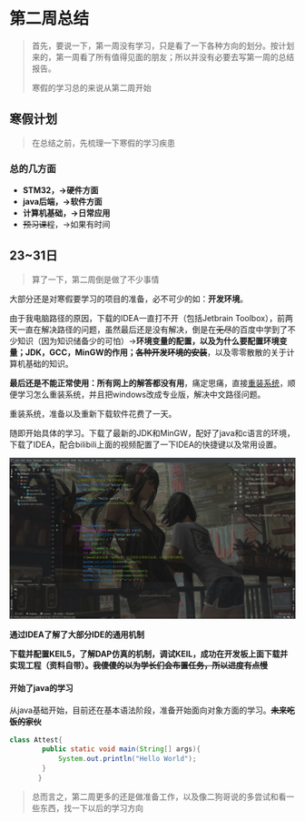 # 第二周总结

> 首先，要说一下，第一周没有学习，只是看了一下各种方向的划分。按计划来的，第一周看了所有值得见面的朋友；所以并没有必要去写第一周的总结报告。
>
> 寒假的学习总的来说从第二周开始

## 寒假计划

> 在总结之前，先梳理一下寒假的学习疾患

### 总的几方面

* **STM32，->硬件方面**
* **java后端，->软件方面**
* **计算机基础，->日常应用**
* ~~预习课程~~，->如果有时间



## 23~31日

> 算了一下，第二周倒是做了不少事情

大部分还是对寒假要学习的项目的准备，必不可少的如：**开发环境**。

由于我电脑路径的原因，下载的IDEA一直打不开（包括Jetbrain Toolbox），前两天一直在解决路径的问题，虽然最后还是没有解决，倒是在~~无尽~~的百度中学到了不少知识（因为知识储备少的可怕）->**环境变量的配置，以及为什么要配置环境变量；JDK，GCC，MinGW的作用；~~各种开发环境的安装~~**，以及零零散散的关于计算机基础的知识。

**最后还是不能正常使用：所有网上的解答都没有用**，痛定思痛，直接<u>重装系统</u>，顺便学习怎么重装系统，并且把windows改成专业版，解决中文路径问题。

重装系统，准备以及重新下载软件花费了一天。

随即开始具体的学习。下载了最新的JDK和MinGW，配好了java和c语言的环境，下载了IDEA，配合bilibili上面的视频配置了一下IDEA的快捷键以及常用设置。

![Alt text](./image-20210203201736963.png)

**通过IDEA了解了大部分IDE的通用机制**

**下载并配置KEIL5，了解DAP仿真的机制，调试KEIL，成功在开发板上面下载并实现工程（资料自带）。~~我傻傻的以为学长们会布置任务，所以进度有点慢~~**

#### 开始了java的学习

从java基础开始，目前还在基本语法阶段，准备开始面向对象方面的学习。**~~未来吃饭的家伙~~**

```java
class Attest{
        public static void main(String[] args){
            System.out.println("Hello World");
        }
       }
```

> 总而言之，第二周更多的还是做准备工作，以及像二狗哥说的多尝试和看一些东西，找一下以后的学习方向
